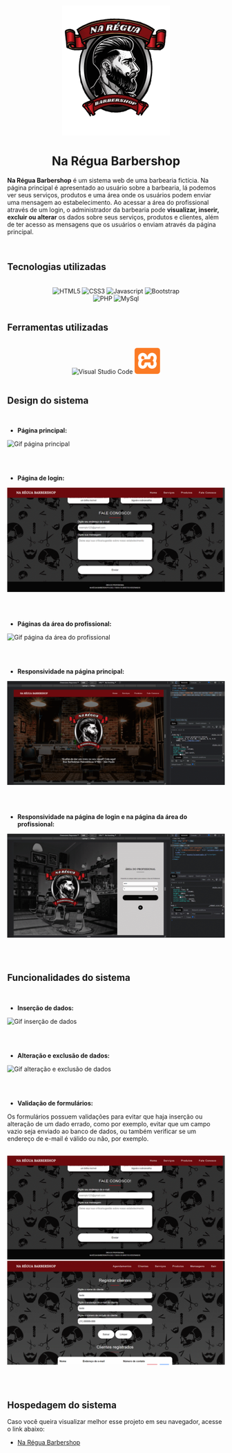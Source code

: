 <div align="center">
<img src="assets/img/logo.png" height="300em">
<h1> <strong>Na Régua Barbershop</strong></h1>
</div>

**Na Régua Barbershop** é um sistema web de uma barbearia fictícia. Na página principal é apresentado ao usuário sobre a barbearia, lá podemos ver seus serviços, produtos e uma área onde os usuários podem enviar uma mensagem ao estabelecimento. Ao acessar a área do profissional através de um login, o administrador da barbearia pode **visualizar, inserir, excluir ou alterar** os dados sobre seus serviços, produtos e clientes, além de ter acesso as mensagens que os usuários o enviam através da página principal.

<br>

## **Tecnologias utilizadas**

<br>

<div align="center">
<img src="https://cdn.jsdelivr.net/gh/devicons/devicon/icons/html5/html5-original.svg" alt="HTML5" height="60em">
<img src="https://cdn.jsdelivr.net/gh/devicons/devicon/icons/css3/css3-original.svg" alt="CSS3" height="60em">  
<img src="https://cdn.jsdelivr.net/gh/devicons/devicon/icons/javascript/javascript-original.svg" alt="Javascript" height="60em"> 
<img src="https://cdn.jsdelivr.net/gh/devicons/devicon/icons/bootstrap/bootstrap-original.svg" alt="Bootstrap" height="60em">   

 <br>
 
<img src="https://cdn.jsdelivr.net/gh/devicons/devicon/icons/php/php-original.svg" alt="PHP" height="70em">
<img src="https://cdn.jsdelivr.net/gh/devicons/devicon/icons/mysql/mysql-original-wordmark.svg" alt="MySql" height="70em">   
</div>

<br>

## **Ferramentas utilizadas**

<br>

<div align="center">
<img src="https://cdn.jsdelivr.net/gh/devicons/devicon/icons/vscode/vscode-original.svg" alt="Visual Studio Code" height="60em">
<img src="assets/img/xampp-icon.png" alt="XAMPP" height="60em">
</div>

<br>

## **Design do sistema**

<br>

 - **Página principal:**

<img src="assets/img/index.gif" alt="Gif página principal">

<br><br>

 - **Página de login:**

<img src="assets/img/user-login.gif" alt="Gif página de login">

<br><br>

- **Páginas da área do profissional:**

<img src="assets/img/restricted-area.gif" alt="Gif página da área do profissional">

 <br><br>

 - **Responsividade na página principal:**

<img src="assets/img/responsiveness-index.gif" alt="Gif página principal responsiva">

 <br><br>

 - **Responsividade na página de login e na página da área do profissional:**

<img src="assets/img/responsiveness-login-restricted-area.gif" alt="Gif página de login e área do profissional responsivos">

<br><br>

## **Funcionalidades do sistema**

<br>

 - **Inserção de dados:**

<img src="assets/img/insert-data.gif" alt="Gif inserção de dados">

<br><br>

- **Alteração e exclusão de dados:**

<img src="assets/img/edit-delete-data.gif" alt="Gif alteração e exclusão de dados">

<br><br>

- **Validação de formulários:**

Os formulários possuem validações para evitar que haja inserção ou alteração de um dado errado, como por exemplo, evitar que um campo vazio seja enviado ao banco de dados, ou também verificar se um endereço de e-mail é válido ou não, por exemplo.

<br>

<img src="assets/img/validate-empty-fields.gif" alt="Gif validação de campos">

<br>

<img src="assets/img/validate-fields.gif" alt="Gif validação de campos">

<br><br>

## **Hospedagem do sistema**

Caso você queira visualizar melhor esse projeto em seu navegador, acesse o link abaixo:

- [Na Régua Barbershop](http://nareguabarbershop.atwebpages.com/)